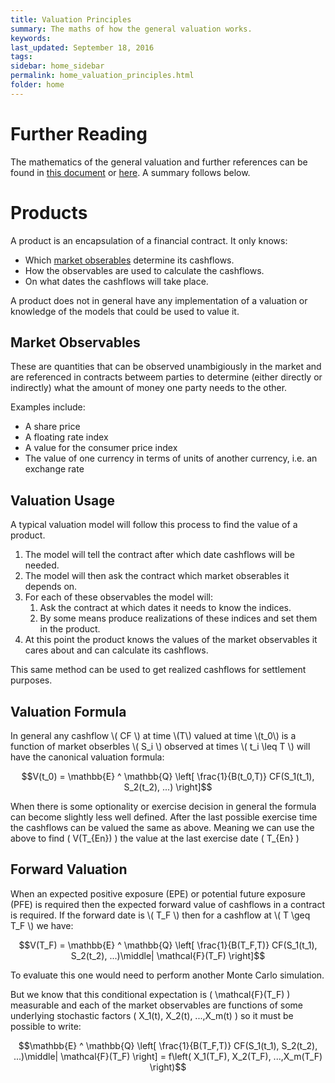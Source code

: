 ```yaml
---
title: Valuation Principles
summary: The maths of how the general valuation works.
keywords: 
last_updated: September 18, 2016
tags: 
sidebar: home_sidebar
permalink: home_valuation_principles.html
folder: home
---
```


# Further Reading

The mathematics of the general valuation and further references can be found in [this document](..\pdf_docs\QuantSA.pdf) or [here](https://github.com/JamesLTaylor/QuantSA/blob/master/Validation/QuantSA/QuantSA.pdf).  A summary follows below.

# Products

A product is an encapsulation of a financial contract.  It only knows:

   * Which [market obserables](home_valuation_principles.html#market-observables) determine its cashflows. 
   * How the observables are used to calculate the cashflows.
   * On what dates the cashflows will take place.

A product does not in general have any implementation of a valuation or knowledge of the models that could be used to value it.

## Market Observables
These are quantities that can be observed unambigiously in the market and are referenced in contracts betweem parties to determine (either directly or indirectly) what the amount of money one party needs to the other.

Examples include:

* A share price
* A floating rate index
* A value for the consumer price index
* The value of one currency in terms of units of another currency, i.e. an exchange rate 

## Valuation Usage

A typical valuation model will follow this process to find the value of a product.

1. The model will tell the contract after which date cashflows will be needed.  
1. The model will then ask the contract which market obserables it depends on.
1. For each of these observables the model will:
    1. Ask the contract at which dates it needs to know the indices.
    1. By some means produce realizations of these indices and set them in the product.
1. At this point the product knows the values of the market observables it cares about and can calculate its cashflows.

This same method can be used to get realized cashflows for settlement purposes.

## Valuation Formula

<script type="text/javascript" src="http://cdn.mathjax.org/mathjax/latest/MathJax.js?config=TeX-AMS-MML_HTMLorMML"></script>
<div>
In general any cashflow \( CF \) at time \(T\) valued at time \(t_0\) is a function of market obserbles \( S_i \) observed at times \( t_i \leq T \) will have the canonical valuation formula:

$$V(t_0) = \mathbb{E} ^ \mathbb{Q} \left[ \frac{1}{B(t_0,T)} CF(S_1(t_1), S_2(t_2), ...) \right]$$

When there is some optionality or exercise decision in general the formula can become slightly less well defined.  After the last possible exercise time the cashflows can be valued the same as above.  Meaning we can use the above to find \( V(T_{En}) \) the value at the last exercise date \( T_{En} \)  
</div>

## Forward Valuation

<div>
When an expected positive exposure (EPE) or potential future exposure (PFE) is required then the expected forward value of cashflows in a contract is required.  If the forward date is \( T_F \) then for a cashflow at \( T \geq T_F \) we have:

$$V(T_F) = \mathbb{E} ^ \mathbb{Q} \left[ \frac{1}{B(T_F,T)} CF(S_1(t_1), S_2(t_2), ...)\middle| \mathcal{F}(T_F) \right]$$ 

To evaluate this one would need to perform another Monte Carlo simulation.

But we know that this conditional expectation is \( \mathcal{F}(T_F) \) measurable and each of the market observables are functions of some underlying stochastic factors \( X_1(t), X_2(t), ...,X_m(t) \) so it must be possible to write:

$$\mathbb{E} ^ \mathbb{Q} \left[ \frac{1}{B(T_F,T)} CF(S_1(t_1), S_2(t_2), ...)\middle| \mathcal{F}(T_F) \right] = f\left( X_1(T_F), X_2(T_F), ...,X_m(T_F) \right)$$
</div>



   



